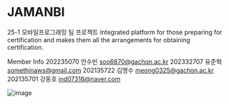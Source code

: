 # JAMANBI
25-1 모바일프로그래밍 팀 프로젝트
Integrated platform for those preparing for certification and makes them all the arrangements for obtaining certification.

Member Info
202235070 안수빈 soo6870@gachon.ac.kr
202332707 유준혁 somethinaws@gmail.com
202135722 김명수 meong0325@gachon.ac.kr
202135701 강동호 ind07316@naver.com

![image](https://github.com/user-attachments/assets/b00c7043-1b0a-43c7-8851-5728b12eac75)
